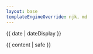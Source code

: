 ```yaml
---
layout: base
templateEngineOverride: njk, md
---
```


<p class="date">
  <time datetime="{{ date }}">{{ date | dateDisplay }}</time>
</p>
<main>
    {{ content | safe }}
</main>
